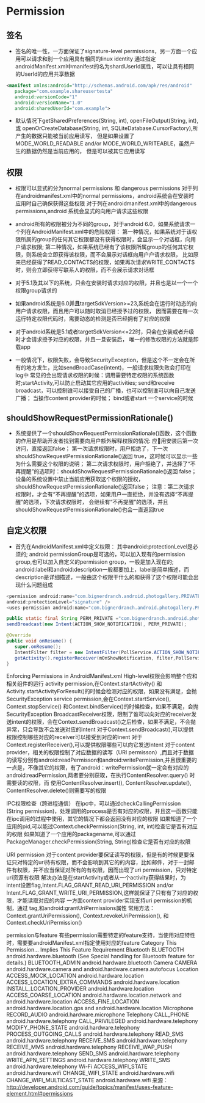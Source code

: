 # Permission

## 签名

- 签名的唯一性，一方面保证了signature-level permissions，另一方面一个应用可以请求和别一个应用具有相同的linux identity
 通过指定androidManifest.xml中manifest的名为shardUserId属性，可以让具有相同的UserId的应用共享数据

 ```xml
 <manifest xmlns:android="http://schemas.android.com/apk/res/android"
    package="com.example.shareusertesta"
    android:versionCode="1"
    android:versionName="1.0"
    android:sharedUserId="com.example">
 ```

- 默认情况下getSharedPreferences(String, int), openFileOutput(String, int),
 或 openOrCreateDatabase(String, int, SQLiteDatabase.CursorFactory),所产生的数据只能被当前应用读写，
 但是如果设置了MODE_WORLD_READABLE and/or MODE_WORLD_WRITEABLE，虽然产生的数据仍然是当前应用的，
 但是可以被其它应用读写

## 权限

- 权限可以显式的分为normal permissions 和 dangerous permissions
 对于列在androidmanifest.xml中的normal permissions，android系统会在安装时应用时自己确保获得这些权限
 对于列在androidmanifest.xml中的dangerous permissions,android 系统会显式的向用户请求这些权限

- android所有的权限被分为不同的group，对于android 6.0，如果系统请求一个列在AndroidManifest.xml中的危险权限：
 第一种情况，如果系统对于该权限所属的group的任何其它权限都没有获得权限时，会显示一个对话框，向用户请求权限;
 第二种情况，如果系统已经有了该权限所属group的任何其它权限，则系统会立即获得该权限，而不会展示对话框向用户户请求权限，
 比如原来已经获得了READ_CONTACTS的权限，如果再次请求WRITE_CONTACTS时，则会立即获得写联系人的权限，而不会展示请求对话框

- 对于5.1及其以下的系统，只会在安装时请求对应的权限，并且也是以一个一个权限group请求的

- 如果android系统是6.0**并且**targetSdkVersion>=23,系统会在运行时动态的向用户请求权限，而且用户可以随时取消已经授予过的权限，
 因而需要在每一次运行特定权限代码时，需要动态的检测是否已经拥有了对应的权限

- 对于android系统是5.1或者targetSdkVersion<=22时，只会在安装或者升级时才会请求授予对应的权限，并且一旦安装后，
 唯一的修改权限的方法就是卸载app

- 一般情况下，权限失败，会导致SecurityException，但是这个不一定会在所有的地方发生，比如sendBroadCase(intent)，一般请求权限失败会打印在log中
 常见的会出现请求权限的时候：调用需要特定权限的系统函数时;startActivity,可以防止启动其它应用的activities;
 send和receive broadcast，可以控制谁可以接受自己的广播，也可以控制谁可以向自己发送广播；
 当操作content provider的时候；
 bind或者start 一个service的时候

## shouldShowRequestPermissionRationale()

- 系统提供了一个shouldShowRequestPermissionRationale()函数，这个函数的作用是帮助开发者找到需要向用户额外解释权限的情况:
 应用安装后第一次访问，直接返回false；
 第一次请求权限时，用户拒绝了，下一次shouldShowRequestPermissionRationale()返回 true，这时候可以显示一些为什么需要这个权限的说明；
 第二次请求权限时，用户拒绝了，并选择了“不再提醒”的选项时：shouldShowRequestPermissionRationale()返回 false；
 设备的系统设置中禁止当前应用获取这个权限的授权，shouldShowRequestPermissionRationale()返回false；
 注意：第二次请求权限时，才会有“不再提醒”的选项，如果用户一直拒绝，并没有选择“不再提醒”的选项，下次请求权限时，
 会继续有“不再提醒”的选项，并且shouldShowRequestPermissionRationale()也会一直返回true

## 自定义权限

- 首先在AndroidManifest.xml中定义权限：
 其中android:protectionLevel是必须的;
 android:permissionGroup是可选的，可以加入现有的permission group,也可以加入自定义的permission group，一般是加入现在的;
 android:label和android:description一般都要加上，label是简单描述，而description是详细描述，一般由这个权限干什么的和获得了这个权限可能会出现什么问题组成

 ```java
<permission android:name="com.bignerdranch.android.photogallery.PRIVATE"
 android:protectionLevel="signature" />
<uses-permission android:name="com.bignerdranch.android.photogallery.PRIVATE" />

public static final String PERM_PRIVATE ="com.bignerdranch.android.photogallery.PRIVATE";
sendBroadcast(new Intent(ACTION_SHOW_NOTIFICATION), PERM_PRIVATE);

@Override
public void onResume() {
    super.onResume();
    IntentFilter filter = new IntentFilter(PollService.ACTION_SHOW_NOTIFICATION);
    getActivity().registerReceiver(mOnShowNotification, filter,PollService.PERM_PRIVATE, null);
}
 ```

Enforcing Permissions in AndroidManifest.xml
High-level权限会影响整个应和相关组件的运行
activity permission,在Context.startActivity() 和Activity.startActivityForResult()的时候会检测对应的权限，如果没有满足，会抛SecurityException
service permission,会在Context.startService(), Context.stopService() 和Context.bindService()的时候检查，如果不满足，会抛SecurityException
BroadcastReceiver权限，限制了谁可以向对应的receiver发送intent的权限，会在Context.sendBroadcast()之后检查，如果不满足，不会抛异常，只会导致不会发送对应的Intent
对于Context.sendBroadcast(),可以提供权限控制哪些对应的receiver可以接受到对应的inent
对于Context.registerReceiver(),可以提供权限哪些可以向它发送Intent
对于content provider，相关的权限控制了对应数据的读写（URI permisson）,而且对于数据的读写分别有android:readPermisson和android:writePermission,并且很重要的一点是，不像其它的权限，有了android：writePermission就一定会有对应的android:readPermission,两者要分别获取，在执行ContentResolver.query() 时需要读的权限，而 使用ContentResolver.insert(), ContentResolver.update(), ContentResolver.delete()则需要写的权限

IPC权限检查（跨进程通信）
在ipc中，可以通过checkCallingPermission (String permission)，处理调用的process是否有对应的权限，并且这一函数只能在ipc调用的过程中使用，其它的情况下都会返回没有对应的权限
如果知道了一个应用的pid,可以能过Context.checkPermission(String, int, int)检查它是否有对应的权限
如果知道了一个应用的packagename,可以通过PackageManager.checkPermission(String, String)检查它是否有对应的权限


URI permission
对于content provider要保证读写的权限，但是有的时候更要保证只对特定的uri持有权限，而不会影响到其它的的内容，比如邮件，对于一封邮件有权限，并不应当保证对所有的有权限，因而出现了uri permission，只对特定uri资源有权限
解决办法是在startActivity或者从一个activity获得结果时，为intent设置flag,Intent.FLAG_GRANT_READ_URI_PERMISSION and/or Intent.FLAG_GRANT_WRITE_URI_PERMISSION,这样就保证了只有有了对应的权限，才能读取对应的内容
一方面content provider实现支持uri permission的机制，通过 <grant-uri-permissions>tag,和android:grantUriPermissions属性
常用方法：Context.grantUriPermission(), Context.revokeUriPermission(), 和Context.checkUriPermission() 


permission与feature
有些permission需要特定的feature支持，当使用对应特性时，需要要androidManifest.xml指定使用对应的feature
Category	This Permission...	Implies This Feature Requirement
Bluetooth	BLUETOOTH	android.hardware.bluetooth
(See Special handling for Bluetooth feature for details.)
BLUETOOTH_ADMIN	android.hardware.bluetooth
Camera	CAMERA	android.hardware.camera and 
android.hardware.camera.autofocus
Location	ACCESS_MOCK_LOCATION	android.hardware.location
ACCESS_LOCATION_EXTRA_COMMANDS	android.hardware.location
INSTALL_LOCATION_PROVIDER	android.hardware.location
ACCESS_COARSE_LOCATION	android.hardware.location.network and 
android.hardware.location
ACCESS_FINE_LOCATION	android.hardware.location.gps and 
android.hardware.location
Microphone	RECORD_AUDIO	android.hardware.microphone
Telephony	CALL_PHONE	android.hardware.telephony
CALL_PRIVILEGED	android.hardware.telephony
MODIFY_PHONE_STATE	android.hardware.telephony
PROCESS_OUTGOING_CALLS	android.hardware.telephony
READ_SMS	android.hardware.telephony
RECEIVE_SMS	android.hardware.telephony
RECEIVE_MMS	android.hardware.telephony
RECEIVE_WAP_PUSH	android.hardware.telephony
SEND_SMS	android.hardware.telephony
WRITE_APN_SETTINGS	android.hardware.telephony
WRITE_SMS	android.hardware.telephony
Wi-Fi	ACCESS_WIFI_STATE	android.hardware.wifi
CHANGE_WIFI_STATE	android.hardware.wifi
CHANGE_WIFI_MULTICAST_STATE	android.hardware.wifi
来源： http://developer.android.com/guide/topics/manifest/uses-feature-element.html#permissions


















